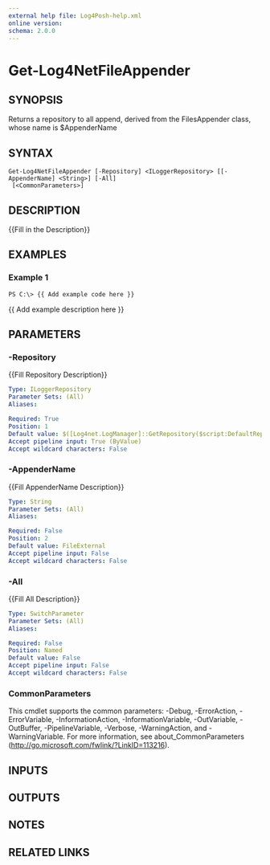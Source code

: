 ```yaml
---
external help file: Log4Posh-help.xml
online version: 
schema: 2.0.0
---
```


# Get-Log4NetFileAppender

## SYNOPSIS
Returns a repository to all append, derived from the FilesAppender class, whose name is $AppenderName

## SYNTAX

```
Get-Log4NetFileAppender [-Repository] <ILoggerRepository> [[-AppenderName] <String>] [-All]
 [<CommonParameters>]
```

## DESCRIPTION
{{Fill in the Description}}

## EXAMPLES

### Example 1
```
PS C:\> {{ Add example code here }}
```

{{ Add example description here }}

## PARAMETERS

### -Repository
{{Fill Repository Description}}

```yaml
Type: ILoggerRepository
Parameter Sets: (All)
Aliases: 

Required: True
Position: 1
Default value: $([Log4net.LogManager]::GetRepository($script:DefaultRepositoryName))
Accept pipeline input: True (ByValue)
Accept wildcard characters: False
```

### -AppenderName
{{Fill AppenderName Description}}

```yaml
Type: String
Parameter Sets: (All)
Aliases: 

Required: False
Position: 2
Default value: FileExternal
Accept pipeline input: False
Accept wildcard characters: False
```

### -All
{{Fill All Description}}

```yaml
Type: SwitchParameter
Parameter Sets: (All)
Aliases: 

Required: False
Position: Named
Default value: False
Accept pipeline input: False
Accept wildcard characters: False
```

### CommonParameters
This cmdlet supports the common parameters: -Debug, -ErrorAction, -ErrorVariable, -InformationAction, -InformationVariable, -OutVariable, -OutBuffer, -PipelineVariable, -Verbose, -WarningAction, and -WarningVariable. For more information, see about_CommonParameters (http://go.microsoft.com/fwlink/?LinkID=113216).

## INPUTS

## OUTPUTS

## NOTES

## RELATED LINKS

